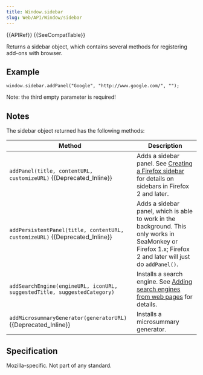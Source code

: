 ```yaml
---
title: Window.sidebar
slug: Web/API/Window/sidebar
---
```


{{APIRef}} {{SeeCompatTable}}

Returns a sidebar object, which contains several methods for registering add-ons with browser.

## Example

```
window.sidebar.addPanel("Google", "http://www.google.com/", "");
```

Note: the third empty parameter is required!

## Notes

The sidebar object returned has the following methods:

| Method                                                                             | Description                                                                                                                                                |
| ---------------------------------------------------------------------------------- | ---------------------------------------------------------------------------------------------------------------------------------------------------------- |
| `addPanel(title, contentURL, customizeURL)` {{Deprecated_Inline}}           | Adds a sidebar panel. See [Creating a Firefox sidebar](/zh-CN/docs/Creating_a_Firefox_sidebar) for details on sidebars in Firefox 2 and later.             |
| `addPersistentPanel(title, contentURL, customizeURL)` {{Deprecated_Inline}} | Adds a sidebar panel, which is able to work in the background. This only works in SeaMonkey or Firefox 1.x; Firefox 2 and later will just do `addPanel()`. |
| `addSearchEngine(engineURL, iconURL, suggestedTitle, suggestedCategory)`           | Installs a search engine. See [Adding search engines from web pages](/zh-CN/docs/Adding_search_engines_from_web_pages) for details.                        |
| `addMicrosummaryGenerator(generatorURL)` {{Deprecated_Inline}}              | Installs a microsummary generator.                                                                                                                         |

## Specification

Mozilla-specific. Not part of any standard.
